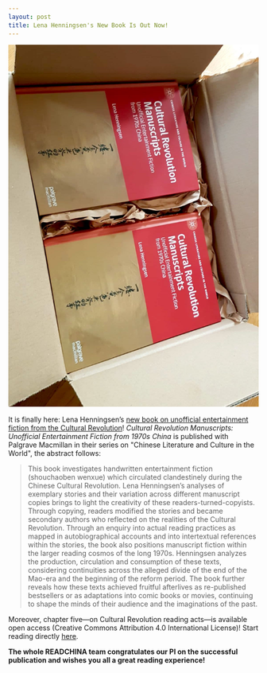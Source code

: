 ```yaml
---
layout: post
title: Lena Henningsen's New Book Is Out Now!  
---
```


<span class="image right"><img src="/assets/images/lenabook.jpg" alt="" title="" style=""></span>

It is finally here: Lena Henningsen’s [new book on unofficial entertainment fiction from the Cultural Revolution](https://link.springer.com/book/10.1007/978-3-030-73383-4)! *Cultural Revolution Manuscripts: Unofficial Entertainment Fiction from 1970s China* is published with Palgrave Macmillan in their series on "Chinese Literature and Culture in the World", the abstract follows:

>This book investigates handwritten entertainment fiction (shouchaoben wenxue) which circulated clandestinely during the Chinese Cultural Revolution. Lena Henningsen’s analyses of exemplary stories and their variation across different manuscript copies brings to light the creativity of these readers-turned-copyists. Through copying, readers modified the stories and became secondary authors who reflected on the realities of the Cultural Revolution. Through an enquiry into actual reading practices as mapped in autobiographical accounts and into intertextual references within the stories, the book also positions manuscript fiction within the larger reading cosmos of the long 1970s. Henningsen analyzes the production, circulation and consumption of these texts, considering continuities across the alleged divide of the end of the Mao-era and the beginning of the reform period. The book further reveals how these texts achieved fruitful afterlives as re-published bestsellers or as adaptations into comic books or movies, continuing to shape the minds of their audience and the imaginations of the past.

Moreover, chapter five—on Cultural Revolution reading acts—is available open access (Creative Commons Attribution 4.0 International License)! Start reading directly [here](https://link.springer.com/chapter/10.1007/978-3-030-73383-4_5).

__The whole READCHINA team congratulates our PI on the successful publication and wishes you all a great reading experience!__
